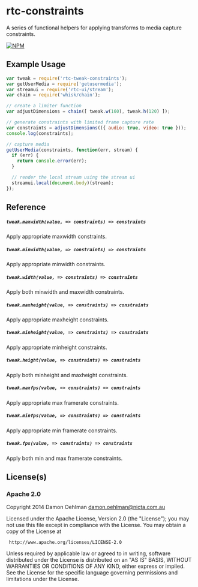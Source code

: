 # rtc-constraints

A series of functional helpers for applying transforms to media capture constraints.


[![NPM](https://nodei.co/npm/rtc-tweak-constraints.png)](https://nodei.co/npm/rtc-tweak-constraints/)



## Example Usage

```js
var tweak = require('rtc-tweak-constraints');
var getUserMedia = require('getusermedia');
var streamui = require('rtc-ui/stream');
var chain = require('whisk/chain');

// create a limiter function
var adjustDimensions = chain([ tweak.w(160), tweak.h(120) ]);

// generate constraints with limited frame capture rate
var constraints = adjustDimensions(({ audio: true, video: true }));
console.log(constraints);

// capture media
getUserMedia(constraints, function(err, stream) {
  if (err) {
    return console.error(err);
  }

  // render the local stream using the stream ui
  streamui.local(document.body)(stream);
});

```

## Reference

##### `tweak.maxwidth(value, => constraints) => constraints`

Apply appropriate maxwidth constraints.

##### `tweak.minwidth(value, => constraints) => constraints`

Apply appropriate minwidth constraints.

##### `tweak.width(value, => constraints) => constraints`

Apply both minwidth and maxwidth constraints.

##### `tweak.maxheight(value, => constraints) => constraints`

Apply appropriate maxheight constraints.

##### `tweak.minheight(value, => constraints) => constraints`

Apply appropriate minheight constraints.

##### `tweak.height(value, => constraints) => constraints`

Apply both minheight and maxheight constraints.

##### `tweak.maxfps(value, => constraints) => constraints`

Apply appropriate max framerate constraints.

##### `tweak.minfps(value, => constraints) => constraints`

Apply appropriate min framerate constraints.

##### `tweak.fps(value, => constraints) => constraints`

Apply both min and max framerate constraints.

## License(s)

### Apache 2.0

Copyright 2014 Damon Oehlman <damon.oehlman@nicta.com.au>

   Licensed under the Apache License, Version 2.0 (the "License");
   you may not use this file except in compliance with the License.
   You may obtain a copy of the License at

     http://www.apache.org/licenses/LICENSE-2.0

   Unless required by applicable law or agreed to in writing, software
   distributed under the License is distributed on an "AS IS" BASIS,
   WITHOUT WARRANTIES OR CONDITIONS OF ANY KIND, either express or implied.
   See the License for the specific language governing permissions and
   limitations under the License.

